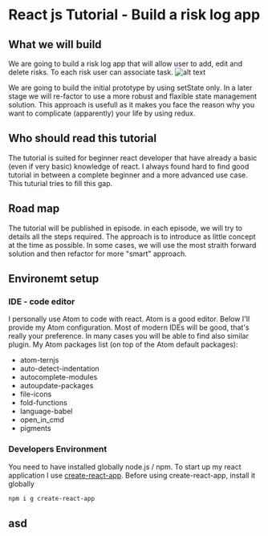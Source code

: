 # React js Tutorial - Build a risk log app

## What we will build
We are going to build a risk log app that will allow user to add, edit and delete risks. To each risk user can associate task.
![alt text](https://github.com/andreagulp/JS-Playground/blob/master/reactjs/risk-app-tutorial/img/risk-log-app-001.png)

We are going to build the initial prototype by using setState only. In a later stage we will re-factor to use a more robust and flaxible state management solution. This approach is usefull as it makes you face the reason why you want to complicate (apparently) your life by using redux.

## Who should read this tutorial
The tutorial is suited for beginner react developer that have already a basic (even if very basic) knowledge of react.
I always found hard to find good tutorial in between a complete beginner and a more advanced use case. This tuturial tries to fill this gap.

## Road map
The tutorial will be published in episode.
in each episode, we will try to details all the steps required.
The approach is to introduce as little concept at the time as possible.
In some cases, we will use the most straith forward solution and then refactor for more "smart" approach.

## Environemt setup

### IDE - code editor
I personally use Atom to code with react. Atom is a good editor. Below I'll provide my Atom configuration. 
Most of modern IDEs will be good, that's really your preference. In many cases you will be able to find also similar plugin.
My Atom packages list (on top of the Atom default packages):
  - atom-ternjs
  - auto-detect-indentation
  - autocomplete-modules
  - autoupdate-packages
  - file-icons
  - fold-functions
  - language-babel
  - open_in_cmd
  - pigments

### Developers Environment
You need to have installed globally node.js / npm. 
To start up my react application I use [create-react-app](https://github.com/facebookincubator/create-react-app).
Before using create-react-app, install it globally
```sh
npm i g create-react-app
```

## asd




